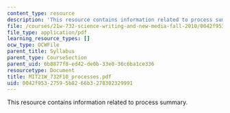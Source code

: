 ```yaml
---
content_type: resource
description: 'This resource contains information related to process summary. '
file: /courses/21w-732-science-writing-and-new-media-fall-2010/0042f95327595b8266b3278302329991_MIT21W_732F10_processes.pdf
file_type: application/pdf
learning_resource_types: []
ocw_type: OCWFile
parent_title: Syllabus
parent_type: CourseSection
parent_uid: 6b8877f8-ed42-de0b-33e0-36c6ba1ce336
resourcetype: Document
title: MIT21W_732F10_processes.pdf
uid: 0042f953-2759-5b82-66b3-278302329991
---
```

This resource contains information related to process summary. 

